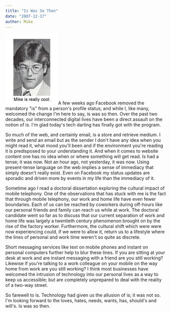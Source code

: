 ```yaml
---
title: "Is Was So Then"
date: "2007-12-17"
author: Mike
---
```


![mikehigh.jpg](images/mikehigh.jpg)A few weeks ago Facebook removed the mandatory "is" from a person's profile status; and while I, like many, welcomed the change I'm here to say, is was so then. Over the past two decades, our interconnected digital lives have been a direct assault on the notion of is. I'm glad today's tech darling has finally got with the program.

So much of the web, and certainly email, is a store and retrieve medium. I write and send an email but as the sender I don't have any idea when you might read it, what mood you'll been and if the environment you're reading it is predisposed to your understanding it. And when it comes to website content one has no idea when or where something will get read. Is had a tense; it was now. Not an hour ago, not yesterday, it was now. Using present-tense language on the web implies a sense of immediacy that simply doesn't really exist. Even on Facebook my status updates are sporadic and driven more by events in my life than the immediacy of it.

Sometime ago I read a doctoral dissertation exploring the cultural impact of mobile telephony. One of the observations that has stuck with me is the fact that through mobile telephony, our work and home life have even fewer boundaries. Each of us can be reached by coworkers during off-hours like our personal friends and family can reach us while at work. The doctoral candidate went so far as to discuss that our current separation of work and home life was largely a twentieth century phenomenon brought on by the rise of the factory worker. Furthermore, the cultural shift which were were now experiencing could, if we were to allow it, return us to a lifestyle where the lines of personal and work time weren't so quite as discrete.

Short messaging services like text on mobile phones and instant on personal computers further help to blur these lines. If you are sitting at your desk at work and are instant messaging with a friend are you still working? Likewise if you're talking to a work colleague on your mobile on the way home from work are you still working? I think most businesses have welcomed the intrusion of technology into our personal lives as a way to keep us accessible; but are completely unprepared to deal with the reality of a two-way street.

So farewell to is. Technology had given us the allusion of is; it was not so. I'm looking forward to the loves, hates, needs, wants, has, should's and will's. Is was so then.
